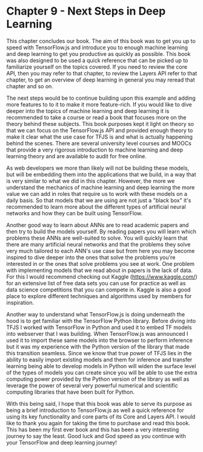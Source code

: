 # Chapter 9 -  Next Steps in Deep Learning

This chapter concludes our book. The aim of this book was to get you up to speed with TensorFlow.js and introduce you to enough machine learning and deep learning to get you productive as quickly as possible. This book was also designed to be used a quick reference that can be picked up to familiarize yourself on the topics covered. If you need to review the core API, then you may refer to that chapter, to review the Layers API refer to that chapter, to get an overview of deep learning in general you may reread that chapter and so on.

The next steps would be to continue building upon this example and adding more features to to it to make it more feature-rich. If you would like to dive deeper into the topics of machine learning and deep learning it is recommended to take a course or read a book that focuses more on the theory behind these subjects. This book purposes kept it light on theory so that we can focus on the TensorFlow.js API and provided enough theory to make it clear what the use case for TFJS is and what is actually happening behind the scenes. There are several university level courses and MOOCs that provide a very rigorous introduction to machine learning and deep learning theory and are available to audit for free online.

As web developers we more than likely will not be building these models, but will be embedding them into the applications that we build, in a way that is very similar to what we did in this chapter. However, the more we understand the mechanics of machine learning and deep learning the more value we can add in roles that require us to work with these models on a daily basis. So that models that we are using are not just a "black box" it's recommended to learn more about the different types of artificial neural networks and how they can be built using TensorFlow.

Another good way to learn about ANNs are to read academic papers and then try to build the models yourself. By reading papers you will learn which problems these ANNs are well-suited to solve. You will quickly learn that there are many artificial neural networks and that the problems they solve very much tailored to each ANN's use case but from here you may become inspired to dive deeper into the ones that solve the problems you're interested in or the ones that solve problems you see at work. One problem with implementing models that we read about in papers is the lack of data. For this I would recommend checking out Kaggle (https://www.kaggle.com/) for an extensive list of free data sets you can use for practice as well as data science competitions that you can compete in. Kaggle is also a good place to explore different techniques and algorithms used by members for inspiration.

Another way to understand what TensorFlow.js is doing underneath the hood is to get familiar with the TensorFlow Python library. Before diving into TFJS I worked with TensorFlow in Python and used it to embed TF models into webserver that I was building. When TensorFlow.js was announced I used it to import these same models into the browser to perform inference but it was my experience with the Python version of the library that made this transition seamless. Since we know that true power of TFJS lies in the ability to easily import existing models and them for inference and transfer learning being able to develop models in Python will widen the surface level of the types of models you can create since you will be able to use the extra computing power provided by the Python version of the library as well as leverage the power of several very powerful numerical and scientific computing libraries that have been built for Python.

With this being said, I hope that this book was able to serve its purpose as being a brief introduction to TensorFlow.js as well a quick reference for using its key functionality and core parts of its Core and Layers API. I would like to thank you again for taking the time to purchase and read this book. This has been my first ever book and this has been a very interesting journey to say the least. Good luck and God speed as you continue with your TensorFlow and deep learning journey!
